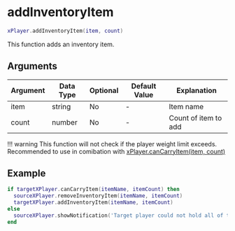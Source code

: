 # addInventoryItem

```lua
xPlayer.addInventoryItem(item, count)
```

This function adds an inventory item.

## Arguments

| Argument | Data Type | Optional | Default Value | Explanation          |
| -------- | --------- | -------- | ------------- | -------------------- |
| item     | string    | No       | -             | Item name            |
| count    | number    | No       | -             | Count of item to add |

!!! warning
This function will not check if the player weight limit exceeds. Recommended to use in comibation with [xPlayer.canCarryItem(item, count)](./cancarryitem)

## Example

```lua
if targetXPlayer.canCarryItem(itemName, itemCount) then
  sourceXPlayer.removeInventoryItem(itemName, itemCount)
  targetXPlayer.addInventoryItem(itemName, itemCount)
else
  sourceXPlayer.showNotification('Target player could not hold all of that.')
end
```
